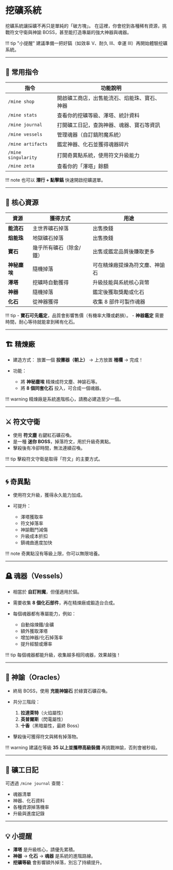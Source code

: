 # 挖礦系統

挖礦系統讓採礦不再只是單純的「破方塊」。
在這裡，你會挖到各種稀有資源，挑戰符文守衛與神諭 BOSS，甚至能打造專屬的強大神器與魂器。

!!! tip "小提醒"
建議準備一把好鎬（如效率 V、耐久 III、幸運 III）再開始體驗挖礦系統。

---

## 📘 常用指令

| 指令                  | 功能說明                   |
| ------------------- | ---------------------- |
| `/mine shop`        | 開啟礦工商店，出售能流石、焰能珠、寶石、神器 |
| `/mine stats`       | 查看你的挖礦等級、澤塔、統計資料       |
| `/mine journal`     | 打開礦工日記，查詢神器、魂器、寶石等資訊   |
| `/mine vessels`     | 管理魂器（自訂鎬附魔系統）          |
| `/mine artifacts`   | 鑑定神器、化石並獲得魂器碎片         |
| `/mine singularity` | 打開奇異點系統，使用符文升級能力       |
| `/mine zeta`        | 查看你的「澤塔」餘額             |

!!! note
也可以 **潛行 + 點擊鎬** 快速開啟挖礦選單。

---

## 💎 核心資源

| 資源       | 獲得方式         | 用途              |
| -------- | ------------ | --------------- |
| **能流石**  | 主世界礦石掉落      | 出售換錢            |
| **焰能珠**  | 地獄礦石掉落       | 出售換錢            |
| **寶石**   | 幾乎所有礦石（除金/鐵） | 出售或鑑定品質後賺取更多    |
| **神秘塵埃** | 隨機掉落         | 可在精煉廠提煉為符文塵、神諭石 |
| **澤塔**   | 挖礦時自動獲得      | 升級技能與系統核心貨幣     |
| **神器**   | 隨機掉落         | 鑑定後獲取獎勵或化石      |
| **化石**   | 從神器獲得        | 收集 8 部件可製作魂器    |

!!! tip
\- **寶石可先鑑定**，品質會影響售價（有機率大賺或虧損）。
\- **神器鑑定** 需要時間，耐心等待就能拿到稀有化石。

---

## 🏗 精煉廠

* 建造方式：
  放置一個 **投擲器（朝上）** → 上方放置 **柵欄** → 完成！
* 功能：

  * 將 **神秘塵埃** 精煉成符文塵、神諭石等。
  * 將 **8 個同套化石** 投入，可合成一個魂器。

!!! warning
精煉廠是系統進階核心，請務必建造至少一個。

---

## ⚔ 符文守衛

* 使用 **符文塵** 右鍵紅石礦召喚。
* 是一種 **迷你 BOSS**，掉落符文，用於升級奇異點。
* 擊殺後有冷卻時間，無法連續召喚。

!!! tip
擊殺符文守衛是取得「符文」的主要方式。

---

## 🌀 奇異點

* 使用符文升級，獲得永久能力加成。
* 可提升：

  * 澤塔獲取率
  * 符文掉落率
  * 神諭戰鬥減傷
  * 升級成本折扣
  * 鎮魂曲進度加快

!!! note
奇異點沒有等級上限，你可以無限培養。

---

## 🪦 魂器（Vessels）

* 相當於 **自訂附魔**，但僅適用於鎬。
* 需要收集 **8 個化石部件**，再在精煉廠或鍛造台合成。
* 每個魂器都有專屬能力，例如：

  * 自動熔煉鐵/金礦
  * 額外獲取澤塔
  * 增加神器/化石掉落率
  * 提升經驗或爆率

!!! tip
每個魂器都能升級，收集越多相同魂器，效果越強！

---

## 🔮 神諭（Oracles）

* 終局 BOSS，使用 **充能神諭石** 於綠寶石礦召喚。
* 共分三階段：

  1. **拉達萊特**（火焰屬性）
  2. **英普爾斯**（閃電屬性）
  3. **十香**（黑暗屬性，最終 Boss）
* 擊殺後可獲得符文與稀有掉落物。

!!! warning
建議在等級 **35 以上並攜帶高級裝備** 再挑戰神諭，否則會被秒殺。

---

## 📖 礦工日記

可透過 `/mine journal` 查閱：

* 魂器清單
* 神器、化石資料
* 各種資源掉落機率
* 升級與進度記錄

---

## 💡 小提醒

* **澤塔** 是升級核心，請優先累積。
* **神器** → **化石** → **魂器** 是系統的進階路線。
* **挖礦等級** 會影響額外掉落，別忘了持續提升。

